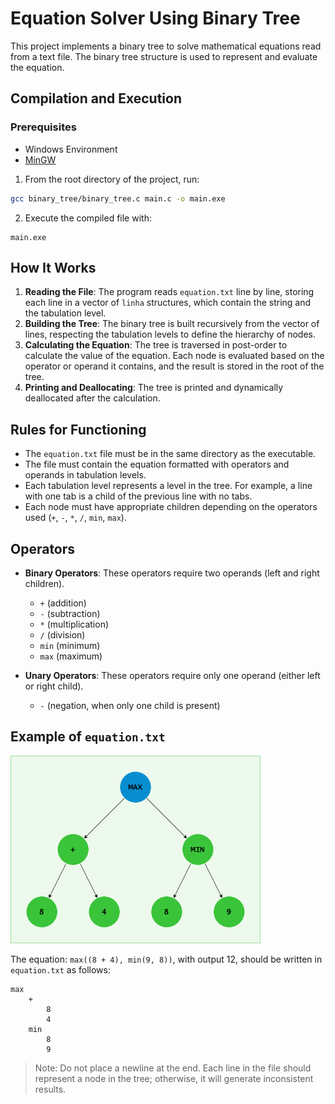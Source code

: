 # Equation Solver Using Binary Tree

This project implements a binary tree to solve mathematical equations read from a text file. The binary tree structure is used to represent and evaluate the equation.

## Compilation and Execution

### Prerequisites
- Windows Environment
- [MinGW](https://sourceforge.net/projects/mingw/)

1. From the root directory of the project, run:
```bash
gcc binary_tree/binary_tree.c main.c -o main.exe
```

2. Execute the compiled file with:
```
main.exe
```

## How It Works

1. **Reading the File**: The program reads `equation.txt` line by line, storing each line in a vector of `linha` structures, which contain the string and the tabulation level.
2. **Building the Tree**: The binary tree is built recursively from the vector of lines, respecting the tabulation levels to define the hierarchy of nodes.
3. **Calculating the Equation**: The tree is traversed in post-order to calculate the value of the equation. Each node is evaluated based on the operator or operand it contains, and the result is stored in the root of the tree.
4. **Printing and Deallocating**: The tree is printed and dynamically deallocated after the calculation.

## Rules for Functioning

- The `equation.txt` file must be in the same directory as the executable.
- The file must contain the equation formatted with operators and operands in tabulation levels.
- Each tabulation level represents a level in the tree. For example, a line with one tab is a child of the previous line with no tabs.
- Each node must have appropriate children depending on the operators used (`+`, `-`, `*`, `/`, `min`, `max`).

## Operators

- **Binary Operators**: These operators require two operands (left and right children).
  - `+` (addition)
  - `-` (subtraction)
  - `*` (multiplication)
  - `/` (division)
  - `min` (minimum)
  - `max` (maximum)

- **Unary Operators**: These operators require only one operand (either left or right child).
  - `-` (negation, when only one child is present)

## Example of `equation.txt`

<img src="/images/example.png" width="400">

The equation: `max((8 + 4), min(9, 8))`, with output 12, should be written in `equation.txt` as follows:

```plaintext
max
    +
        8
        4
    min
        8
        9
```
> Note: Do not place a newline at the end. Each line in the file should represent a node in the tree; otherwise, it will generate inconsistent results.

